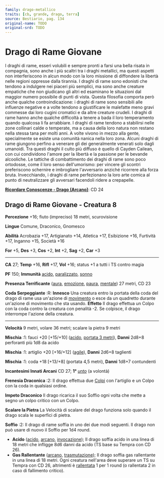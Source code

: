 ```yaml
---
family: drago-metallico
traits: [cb, grande, drago, terra]
source: Bestiario, pag. 134
original-name: TODO
original-srd: TODO
---
```


# Drago di Rame Giovane

I draghi di rame, esseri volubili e sempre pronti a farsi una bella risata in
compagnia, sono anche i più scaltri tra i draghi metallici, ma questi aspetti
non interferiscono in alcun modo con la loro missione di diffondere la libertà
nelle regioni oppresse dalla tirannia. I draghi di rame sono edonisti che
tendono a indulgere nei piaceri più semplici, ma sono anche creature empatiche
che non giudicano gli altri ed esaminano le situazioni dal maggior numero
possibile di punti di vista. Questa filosofia comporta però anche qualche
controindicazione: i draghi di rame sono sensibili alle influenze negative e a
volte tendono a giustificare le malefatte meno gravi commesse dai loro cugini
cromatici e da altre creature crudeli. I draghi di rame hanno anche qualche
difficoltà a tenere a bada il loro temperamento quando qualcosa li fa
arrabbiare. I draghi di rame tendono a stabilirsi nelle zone collinari calde o
temperate, ma a causa della loro natura non restano nella stessa tana per molti
anni. A volte vivono in mezzo alla gente, specialmente se esiste una comunità
nanica nella loro zona. Alcuni draghi di rame giungono perfino a venerare gli
dei generalmente venerati solo dagli umanoidi. Tra questi draghi il culto più
diffuso è quello di Cayden Cailean, con cui condividono l'amore per la libertà e
la passione per le bevande alcooliche. Le tattiche di combattimento dei draghi
di rame sono poco ortodosse, come il loro senso dell'umorismo: per vincere gli
scontri preferiscono schernire e imbrogliare l'avversario anziché ricorrere alla
forza bruta. Invecchiando, i draghi di rame perfezionano la loro arte comica al
punto di neutralizzare gli avversari facendoli ridere a crepapelle.

**[Ricordare Conoscenze - Drago (Arcano)](/azioni/abilita/ricordare-conoscenze)**:
CD 24

## Drago di Rame Giovane - Creatura 8

**Percezione** +16; fiuto (impreciso) 18 metri, scurovisione

**Lingue** Comune, Draconico, Gnomesco

**Abilità** Acrobazia +17, Artigianato +14, Atletica +17, Esibizione +16,
Furtività +17, Inganno +15, Società +16

**For** +5, **Des** +3, **Cos** +2, **Int** +2, **Sag** +2, **Car** +3

---

**CA** 27; **Temp** +16, **Rifl** +17, **Vol** +16; status +1 a tutti i TS
contro magia

**PF** 150; **Immunità** [acido](/tratti/acido),
[paralizzato](/tratti/paralizzato), [sonno](/tratti/sonno)

**Presenza Terrificante** ([aura](/tratti/aura), [emozione](/tratti/emozione),
[paura](/tratti/paura), [mentale](/tratti/mentale)) 27 metri, CD 23

**Coda Serpeggiante** :R: **Innesco** Una creatura entro la portata della coda
del drago di rame usa un'azione di [movimento](/tratti/movimento) o esce da un
quadretto durante un'azione di movimento che sta usando. **Effetto** Il drago
effettua un Colpo con la coda contro la creatura con penalità -2. Se colpisce,
il drago interrompe l'azione della creatura.

---

**Velocità** 9 metri, volare 36 metri; scalare la pietra 9 metri

**Mischia** :1: fauci +20 \[+15/+10] ([acido](/tratti/acido),
[portata 3 metri](/tratti/portata)), **Danni** 2d8+8 perforanti più 1d8 da acido

**Mischia** :1: artiglio +20 \[+16/+12] ([agile](/tratti/agile)), **Danni**
2d6+8 taglienti

**Mischia** :1: coda +18 \[+13/+8] (portata 4,5 metri), **Danni** 1d8+7
contundenti

**Incantesimi Innati Arcani** CD 27; **1°** _[unto](/incantesimi/unto)_ (a
volontà)

**Frenesia Draconica** :2: Il drago effettua due [Colpi](/azioni/base/colpire)
con l'artiglio e un Colpo con la coda in qualsiasi ordine.

**Impeto Draconico** Il drago ricarica il suo Soffio ogni volta che mette a
segno un colpo critico con un Colpo.

**Scalare la Pietra** La Velocità di scalare del drago funziona solo quando il
drago scala le superfici di pietra.

**Soffio** :2: Il drago di rame soffia in uno dei due modi seguenti. Il drago
non può usare di nuovo il Soffio per 1d4 round.

- **Acido** ([acido](/tratti/acido), [arcano](/tratti/arcano),
  [invocazione](/tratti/invocazione)); Il drago soffia acido in una linea di 18
  metri che infligge 8d6 danni da acido (TS base su Tempra con CD 26).
- **Gas Rallentante** ([arcano](/tratti/arcano),
  [trasmutazione](/tratti/trasmutazione)); Il drago soffia gas rallentante in
  una linea di 18 metri. Ogni creatura nell'area deve superare un TS su Tempra
  con CD 26, altrimenti è [rallentata](/condizioni/rallentato) 1 per 1 round (o
  rallentata 2 in caso di fallimento critico).
